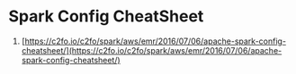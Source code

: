 # Spark Config CheatSheet

1. [https://c2fo.io/c2fo/spark/aws/emr/2016/07/06/apache-spark-config-cheatsheet/](https://c2fo.io/c2fo/spark/aws/emr/2016/07/06/apache-spark-config-cheatsheet/)

